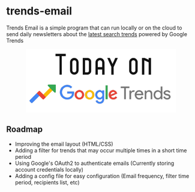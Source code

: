# trends-email
Trends Email is a simple program that can run locally or on the cloud to send daily newsletters about the [latest search trends][1] powered by Google Trends

<p align="center">
   <img src="attachments/TodayOnGTrends.png" alt="Trends Email Logo" width=400>
</p>

## Roadmap

* Improving the email layout (HTML/CSS)
* Adding a filter for trends that may occur multiple times in a short time period
* Using Google's OAuth2 to authenticate emails (Currently storing account credentials locally)
* Adding a config file for easy configuration (Email frequency, filter time period, recipients list, etc)


[1]: <https://trends.google.com/trends/trendingsearches/daily?geo=US> "Google Trends Link"